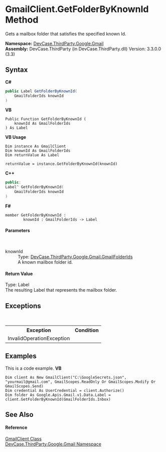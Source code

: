 # GmailClient.GetFolderByKnownId Method 
 

Gets a mailbox folder that satisfies the specified known Id.

**Namespace:**&nbsp;<a href="N_DevCase_ThirdParty_Google_Gmail">DevCase.ThirdParty.Google.Gmail</a><br />**Assembly:**&nbsp;DevCase.ThirdParty (in DevCase.ThirdParty.dll) Version: 3.3.0.0 (3.3)

## Syntax

**C#**<br />
``` C#
public Label GetFolderByKnownId(
	GmailFolderIds knownId
)
```

**VB**<br />
``` VB
Public Function GetFolderByKnownId ( 
	knownId As GmailFolderIds
) As Label
```

**VB Usage**<br />
``` VB Usage
Dim instance As GmailClient
Dim knownId As GmailFolderIds
Dim returnValue As Label

returnValue = instance.GetFolderByKnownId(knownId)
```

**C++**<br />
``` C++
public:
Label^ GetFolderByKnownId(
	GmailFolderIds knownId
)
```

**F#**<br />
``` F#
member GetFolderByKnownId : 
        knownId : GmailFolderIds -> Label 

```


#### Parameters
&nbsp;<dl><dt>knownId</dt><dd>Type: <a href="T_DevCase_ThirdParty_Google_Gmail_GmailFolderIds">DevCase.ThirdParty.Google.Gmail.GmailFolderIds</a><br />A known mailbox folder id.</dd></dl>

#### Return Value
Type: Label<br />The resulting Label that represents the mailbox folder.

## Exceptions
&nbsp;<table><tr><th>Exception</th><th>Condition</th></tr><tr><td>InvalidOperationException</td><td /></tr></table>

## Examples
This is a code example. 
**VB**<br />
``` VB
Dim client As New GmailClient("C:\GoogleSecrets.json", "yourmail@gmail.com", GmailScopes.ReadOnly Or GmailScopes.Modify Or GmailScopes.Send)
Dim credential As UserCredential = client.Authorize()
Dim folder As Google.Apis.Gmail.v1.Data.Label = client.GetFolderByKnownId(GmailFolderIds.Inbox)
```


## See Also


#### Reference
<a href="T_DevCase_ThirdParty_Google_Gmail_GmailClient">GmailClient Class</a><br /><a href="N_DevCase_ThirdParty_Google_Gmail">DevCase.ThirdParty.Google.Gmail Namespace</a><br />